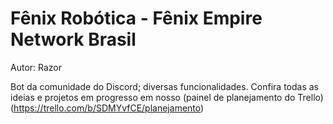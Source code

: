 # Fênix Robótica - Fênix Empire Network Brasil
Autor: Razor

Bot da comunidade do Discord; diversas funcionalidades.
Confira todas as ideias e projetos em progresso em nosso (painel de planejamento do Trello)(https://trello.com/b/SDMYvfCE/planejamento)
